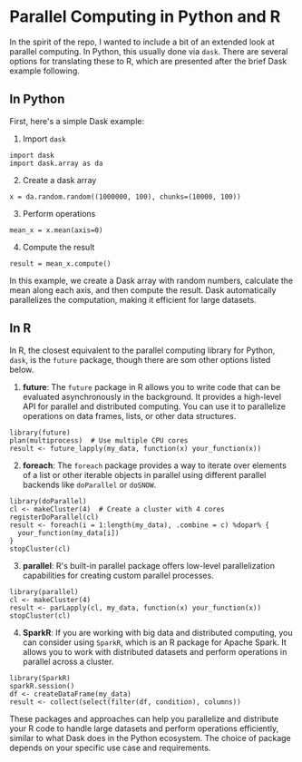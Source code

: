 # Parallel Computing in Python and R

In the spirit of the repo, I wanted to include a bit of an extended look at parallel computing. In Python, this usually done via `dask`. There are several options for translating these to R, which are presented after the brief Dask example following. 

## In Python

First, here's a simple Dask example: 

1. Import `dask`

```
import dask
import dask.array as da
```

2. Create a dask array

```
x = da.random.random((1000000, 100), chunks=(10000, 100))
```

3. Perform operations

```
mean_x = x.mean(axis=0)
```

4. Compute the result

```
result = mean_x.compute()
```

In this example, we create a Dask array with random numbers, calculate the mean along each axis, and then compute the result. Dask automatically parallelizes the computation, making it efficient for large datasets.

## In R

In R, the closest equivalent to the parallel computing library for Python, `dask`, is the `future` package, though there are som other options listed below. 

1. **future**: The `future` package in R allows you to write code that can be evaluated asynchronously in the background. It provides a high-level API for parallel and distributed computing. You can use it to parallelize operations on data frames, lists, or other data structures.

```
library(future)
plan(multiprocess)  # Use multiple CPU cores
result <- future_lapply(my_data, function(x) your_function(x))
```

2. **foreach**: The `foreach` package provides a way to iterate over elements of a list or other iterable objects in parallel using different parallel backends like `doParallel` or `doSNOW`.

```
library(doParallel)
cl <- makeCluster(4)  # Create a cluster with 4 cores
registerDoParallel(cl)
result <- foreach(i = 1:length(my_data), .combine = c) %dopar% {
  your_function(my_data[i])
}
stopCluster(cl)
```

3. **parallel**: R's built-in parallel package offers low-level parallelization capabilities for creating custom parallel processes.

```
library(parallel)
cl <- makeCluster(4)
result <- parLapply(cl, my_data, function(x) your_function(x))
stopCluster(cl)
```

4. **SparkR**: If you are working with big data and distributed computing, you can consider using `SparkR`, which is an R package for Apache Spark. It allows you to work with distributed datasets and perform operations in parallel across a cluster.

```
library(SparkR)
sparkR.session()
df <- createDataFrame(my_data)
result <- collect(select(filter(df, condition), columns))
```

These packages and approaches can help you parallelize and distribute your R code to handle large datasets and perform operations efficiently, similar to what Dask does in the Python ecosystem. The choice of package depends on your specific use case and requirements.
